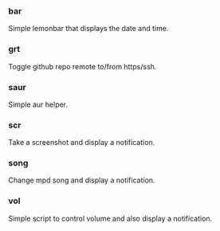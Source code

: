 ### bar

Simple lemonbar that displays the date and time.

### grt

Toggle github repo remote to/from https/ssh.

### saur

Simple aur helper.

### scr

Take a screenshot and display a notification.

### song

Change mpd song and display a notification.

### vol

Simple script to control volume and also display a notification.

